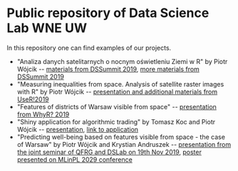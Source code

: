 # Public repository of Data Science Lab WNE UW

In this repository one can find examples of our projects.

* "Analiza danych satelitarnych o nocnym oświetleniu Ziemi w R" by Piotr Wójcik -- [materials from DSSummit 2019](https://github.com/ptwojcik/DSSummit2019), [more materials from DSSummit 2019](http://datascience.wne.uw.edu.pl/dss2019.html)
* "Measuring inequalities from space. Analysis of satellite raster images with R" by Piotr Wójcik -- [presentation and additional materials from UseR!2019](https://github.com/ptwojcik/UseR2019)
* "Features of districts of Warsaw visible from space" -- [presentation from WhyR? 2019](WhyR2019_satellite.pdf)
* "Shiny application for algorithmic trading" by Tomasz Koc and Piotr Wójcik -- [presentation](WhyR2019_algo_trading.pdf), [link to application](https://pwojcik.shinyapps.io/algotrade)
* "Predicting well-being based on features visible from space - the case of Warsaw" by Piotr Wójcik and Krystian Andruszek -- [presentation from the joint seminar of QFRG and DSLab on 19th Nov 2019](DSLab_sem2019_pres.pdf), [poster presented on MLinPL 2029 conference](MLinPL2019_poster.pdf)




